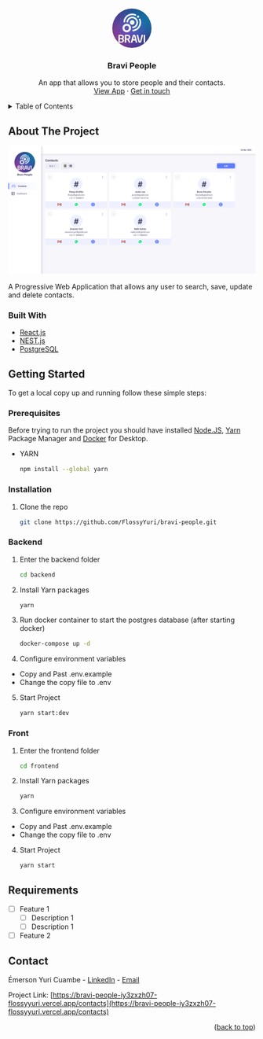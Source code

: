 <div id="top"></div>

<!-- PROJECT LOGO -->
<br />
<div align="center">
  <a href="https://bravi-people-iy3zxzh07-flossyyuri.vercel.app/contacts">
    <img style="border-radius: 100px;" src="frontend/public/bravi-logo.jpg" alt="Logo" width="80" height="80">
  </a>

<h3 align="center"><strong>Bravi People</strong></h3>

  <p align="center">
    An app that allows you to store people and their contacts.
    <br />
    <a href="https://bravi-people-iy3zxzh07-flossyyuri.vercel.app/contacts">View App</a>
    ·
    <a href="mailto:emerson.yur@gmail.com">Get in touch</a>
  </p>
</div>

<!-- TABLE OF CONTENTS -->
<details>
  <summary>Table of Contents</summary>
  <ol>
    <li>
      <a href="#about-the-project">About The Project</a>
      <ul>
        <li><a href="#built-with">Built With</a></li>
      </ul>
    </li>
    <li>
      <a href="#getting-started">Getting Started</a>
      <ul>
        <li><a href="#prerequisites">Prerequisites</a></li>
        <li><a href="#installation">Installation</a></li>
      </ul>
    </li>
    <li><a href="#requirements">Requirements</a></li>
    <li><a href="#contact">Contact</a></li>
  </ol>
</details>

<!-- ABOUT THE PROJECT -->

## About The Project

[<img src="screen.png" />](https://bravi-people-iy3zxzh07-flossyyuri.vercel.app/contacts)

A Progressive Web Application that allows any user to search, save, update and delete contacts.


### Built With

- [React.js](https://reactjs.org/)
- [NEST.js](https://nestjs.com/)
- [PostgreSQL](https://www.postgresql.org/)


<!-- GETTING STARTED -->

## Getting Started
To get a local copy up and running follow these simple steps:

### Prerequisites
Before trying to run the project you should have installed [Node.JS](https://nodejs.org/en/download/), [Yarn](https://classic.yarnpkg.com/lang/en/docs/install/#windows-stable) Package Manager and [Docker](https://docs.docker.com/desktop/windows/install/) for Desktop.

- YARN
  ```sh
  npm install --global yarn
  ```

### Installation

1. Clone the repo
   ```sh
   git clone https://github.com/FlossyYuri/bravi-people.git
   ```

### Backend

1. Enter the backend folder
   ```sh
   cd backend
   ```
2. Install Yarn packages
   ```sh
   yarn
   ```
3. Run docker container to start the postgres database (after starting docker)
   ```sh
   docker-compose up -d
   ```
4. Configure environment variables
  - Copy and Past .env.example
  - Change the copy file to .env
5. Start Project
   ```sh
   yarn start:dev

### Front

1. Enter the frontend folder
   ```sh
   cd frontend
   ```
2. Install Yarn packages
   ```sh
   yarn
3. Configure environment variables
  - Copy and Past .env.example
  - Change the copy file to .env
4. Start Project
   ```sh
   yarn start
   ```

<!-- Requirements -->

## Requirements

- [ ] Feature 1
  - [ ] Description 1
  - [ ] Description 1
- [ ] Feature 2

<!-- CONTACT -->

## Contact

Émerson Yuri Cuambe - [LinkedIn](https://www.linkedin.com/in/emerson-yuri-1b9562113/) - [Email](email@email_client.com) 

Project Link: [https://bravi-people-iy3zxzh07-flossyyuri.vercel.app/contacts](https://bravi-people-iy3zxzh07-flossyyuri.vercel.app/contacts)

<p align="right">(<a href="#top">back to top</a>)</p>
